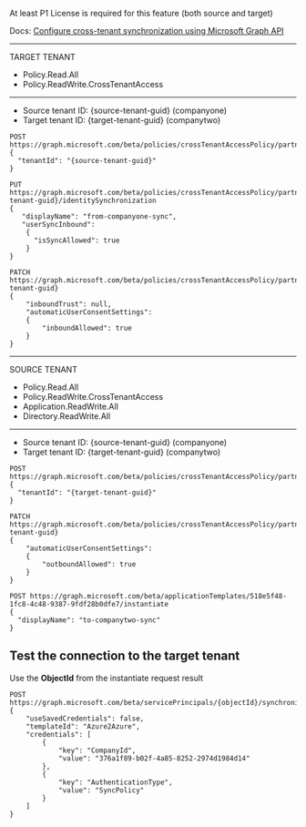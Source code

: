 

At least P1 License is required for this feature (both source and target) 

Docs: [Configure cross-tenant synchronization using Microsoft Graph API](https://learn.microsoft.com/en-us/azure/active-directory/multi-tenant-organizations/cross-tenant-synchronization-configure-graph)


-------------
TARGET TENANT
- Policy.Read.All
- Policy.ReadWrite.CrossTenantAccess
-------------

- Source tenant ID: {source-tenant-guid} (companyone)
- Target tenant ID: {target-tenant-guid} (companytwo)

```
POST https://graph.microsoft.com/beta/policies/crossTenantAccessPolicy/partners
{
  "tenantId": "{source-tenant-guid}"
}
```

```
PUT https://graph.microsoft.com/beta/policies/crossTenantAccessPolicy/partners/{source-tenant-guid}/identitySynchronization
{
   "displayName": "from-companyone-sync",
   "userSyncInbound": 
    {
      "isSyncAllowed": true
    }
}
```

```
PATCH https://graph.microsoft.com/beta/policies/crossTenantAccessPolicy/partners/{source-tenant-guid}
{
    "inboundTrust": null,
    "automaticUserConsentSettings":
    {
        "inboundAllowed": true
    }
}
```

-------------
SOURCE TENANT
- Policy.Read.All
- Policy.ReadWrite.CrossTenantAccess
- Application.ReadWrite.All
- Directory.ReadWrite.All
-------------

- Source tenant ID: {source-tenant-guid} (companyone)
- Target tenant ID: {target-tenant-guid} (companytwo)

```		
POST https://graph.microsoft.com/beta/policies/crossTenantAccessPolicy/partners
{
  "tenantId": "{target-tenant-guid}"
}
```

```
PATCH https://graph.microsoft.com/beta/policies/crossTenantAccessPolicy/partners/{target-tenant-guid}
{
    "automaticUserConsentSettings":
    {
        "outboundAllowed": true
    }
}
```

```
POST https://graph.microsoft.com/beta/applicationTemplates/518e5f48-1fc8-4c48-9387-9fdf28b0dfe7/instantiate
{
  "displayName": "to-companytwo-sync"
}
```

## Test the connection to the target tenant

Use the **ObjectId** from the instantiate request result

```
POST https://graph.microsoft.com/beta/servicePrincipals/{objectId}/synchronization/jobs/validateCredentials
{
    "useSavedCredentials": false,
    "templateId": "Azure2Azure",
    "credentials": [
        {
            "key": "CompanyId",
            "value": "376a1f89-b02f-4a85-8252-2974d1984d14"
        },
        {
            "key": "AuthenticationType",
            "value": "SyncPolicy"
        }
    ]
}
```
